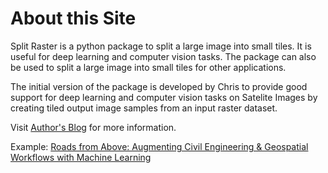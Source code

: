 # About this Site

Split Raster is a python package to split a large image into small tiles. It is useful for deep learning and computer vision tasks. The package can also be used to split a large image into small tiles for other applications.

The initial version of the package is developed by Chris to provide good support for deep learning and computer vision tasks on Satelite Images by creating tiled output image samples from an input raster dataset.

Visit [Author's Blog](https://cuicaihao.com) for more information.

Example: [Roads from Above: Augmenting Civil Engineering & Geospatial Workflows with Machine Learning](https://cuicaihao.com/2018/10/21/roads-from-above/)